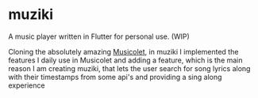 # muziki
A music player written in Flutter for personal use. (WIP)

Cloning the absolutely amazing [Musicolet](https://play.google.com/store/apps/details?id=in.krosbits.musicolet&hl=en_US&gl=US), in muziki I implemented the features I daily use in Musicolet and adding a feature, which is the main reason I am creating muziki, that lets the user search for song lyrics along with their timestamps from some api's and providing a sing along experience
